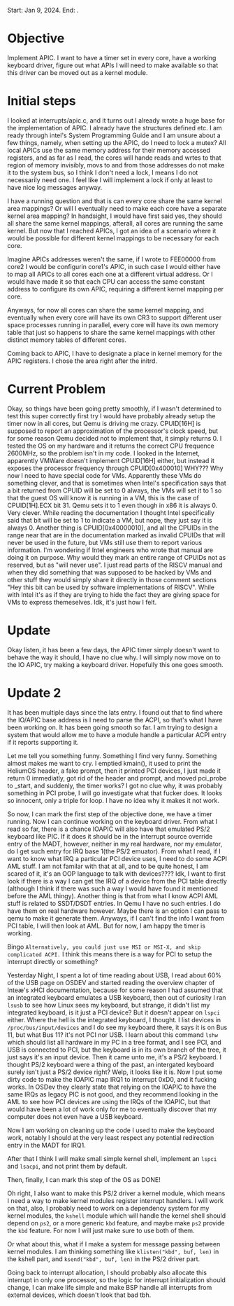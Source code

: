 Start: Jan 9, 2024.
End: .
# Objective
Implement APIC. I want to have a timer set in every core, have a working keyboard
driver, figure out what APIs I will need to make available so that this driver can be moved
out as a kernel module.

# Initial steps
I looked at interrupts/apic.c, and it turns out I already wrote a huge base for the implementation
of APIC. I already have the structures defined etc. I am ready through intel's System Programming Guide
and I am unsure about a few things, namely, when setting up the APIC, do I need to lock a mutex? All
local APICs use the same memory address for their memory accessed registers, and as far as I read,
the cores will hande reads and wrtes to that region of memory invisibly, movs to and from those
addresses do not make it to the system bus, so I think I don't need a lock, I means I do not necessarily
need one. I feel like I will implement a lock if only at least to have nice log messages anyway.

I have a running question and that is can every core share the same kernel area mappings? Or will I eventually
need to make each core have a separate kernel area mapping? In handsight, I would have first said yes, they should
all share the same kernel mappings, afterall, all cores are running the same kernel. But now that I reached APICs,
I got an idea of a scenario where it would be possible for different kernel mappings to be necessary for each core.

Imagine APICs addresses weren't the same, if I wrote to FEE00000 from core2 I would be configurin core1's APIC, in such
case I would either have to map all APICs to all cores each one at a different virtual address. Or I would have made it
so that each CPU can access the same constant address to configure its own APIC, requiring a different kernel mapping
per core.

Anyways, for now all cores can share the same kernel mapping, and eventually when every core will have its own CR3 to
support different user space processes running in parallel, every core will have its own memory table that just so happens
to share the same kernel mappings with other distinct memory tables of different cores.

Coming back to APIC, I have to designate a place in kernel memory for the APIC registers. I chose the area right
after the initrd.

# Current Problem
Okay, so things have been going pretty smoothly, if I wasn't determined to test this super correctly
first try I would have probably already setup the timer now in all cores, but Qemu is driving me crazy.
CPUID[16H] is supposed to report an approximation of the processor's clock speed, but for some reason
Qemu decided not to implement that, it simply returns 0. I tested the OS on my hardware and it returns
the correct CPU frequence 2600MHz, so the problem isn't in my code. I looked in the Internet, apparently
VMWare doesn't implement CPUID[16H] either, but instead it exposes the processor frequency through CPUID[0x400010]
WHY??? Why now I need to have special code for VMs. Apparently these VMs do something clever, and that is
sometimes when Intel's specification says that a bit returned from CPUID will be set to 0 always, the VMs will set it to
1 so that the guest OS will know it is running in a VM, this is the case of CPUID[1H].ECX bit 31. Qemu sets it to 1 even
though in x86 it is always 0. Very clever. While reading the documentation I thought Intel specifically said that bit will
be set to 1 to indicate a VM, but nope, they just say it is always 0. Another thing is CPUID[0x40000010], and all the CPUIDs
in the range near that are in the documentation marked as invalid CPUIDs that will never be used in the future, but VMs
still use them to report various information. I'm wondering if Intel engineers who wrote that manual are doing it on purpose.
Why would they mark an entire range of CPUIDs not as reserved, but as "will never use". I just read parts of the RISCV manual
and when they did something that was supposed to be hacked by VMs and other stuff they would simply share it directly in those
comment sections "Hey this bit can be used by software implementations of RISCV". While with Intel it's as if they are trying to
hide the fact they are giving space for VMs to express themeselves. Idk, it's just how I felt.

# Update
Okay listen, it has been a few days, the APIC timer simply doesn't want to behave the way it should, I have no clue why.
I will simply now move on to the IO APIC, try making a keyboard driver. Hopefully this one goes smooth.

# Update 2
It has been multiple days since the lats entry. I found out that to find where the IO/APIC base address is I need to parse
the ACPI, so that's what I have been working on. It has been going smooth so far. I am trying to design a system that would
allow me to have a module handle a particular ACPI entry if it reports supporting it.


Let me tell you something funny. Something I find very funny. Something almost makes me want to cry. I emptied kmain(),
it used to print the HeliumOS header, a fake prompt, then it printed PCI devices, I just made it return 0 immediatly, got
rid of the header and prompt, and moved pci_probe to _start, and suddenly, the timer works? I got no clue why, it was probably something
in PCI probe, I will go investigate what that fucker does. It looks so innocent, only a triple for loop. I have no idea why it makes
it not work.

So now, I can mark the first step of the objective done, we have a timer running. Now I can continue working on the keyboard
driver. From what I read so far, there is a chance IOAPIC will also have that emulated PS/2 keyboard like PIC. If it does
it should be in the interrupt source override entry of the MADT, however, neither in my real hardware, nor my emulator, do I get
such entry for IRQ base 1(the PS/2 emuator). From what I read, if I want to know what IRQ a particular PCI device uses, I need to do
some ACPI AML stuff. I am not familar with that at all, and to be quite honest, I am scared of it, it's an OOP language to talk with
devices???? Idk, I want to first look if there is a way I can get the IRQ of a device from the PCI table directly (although I think
if there was such a way I would have found it mentioned before the AML thingy). Another thing is that from what I know ACPI AML
stuff is related to SSDT/DSDT entries. In Qemu I have no such entries. I do have them on real hardware however. Maybe there is an
option I can pass to qemu to make it generate them. Anyways, if I can't find the info I want from PCI table, I will then look at
AML. But for now, I am happy the timer is working.

Bingo `Alternatively, you could just use MSI or MSI-X, and skip complicated ACPI.` I think this means there is a way for PCI
to setup the interrupt directly or something?

Yesterday Night, I spent a lot of time reading about USB, I read about 60% of the USB page on OSDEV and started reading the overview
chapter of Inteæ's xHCI documentation, because for some reason I had assumed that an integrated keyboard emulates a USB keyboard, then
out of curiosity I ran `lsusb` to see how Linux sees my keyboard, but strange, it didn't list my integrated keyboard, is it just a PCI
device? But it doesn't appear on `lspci` either. Where the hell is the integrated keyboard, I thought. I list devices in
`/proc/bus/input/devices` and I do see my keyboard there, it says it is on Bus 11, but what Bus 11? it's not PCI nor USB. I learn about
this command `lshw` which should list all hardware in my PC in a tree format, and I see PCI, and USB is connected to PCI, but the keyboard is
in its own branch of the tree, it just says it's an input device. Then it came unto me, it's a PS/2 keyboard. I thought PS/2 keyboard were
a thing of the past, an intergated keyboard surely isn't just a PS/2 device right? Welp, it looks like it is. Now I put some dirty code
to make the IOAPIC map IRQ1 to interrupt 0xD0, and it fucking works. In OSDev they clearly state that relying on the IOAPIC to have the
same IRQs as legacy PIC is not good, and they recommend looking in the AML to see how PCI devices are using the IRQs of the IOAPIC, but
that would have been a lot of work only for me to eventually discover that my computer does not even have a USB keyboard.

Now I am working on cleaning up the code I used to make the keyboard work, notably I should at the very least respect any potential
redirection entry in the MADT for IRQ1.

After that I think I will make small simple kernel shell, implement an `lspci` and `lsacpi`, and not print them by default.

Then, finally, I can mark this step of the OS as DONE!

Oh right, I also want to make this PS/2 driver a kernel module, which means I need a way to make kernel modules register
interrupt handlers. I will work on that, also, I probably need to work on a dependency system for my kernel modules, the `kshell`
module which will handle the kernel shell should depend on `ps2`, or a more generic `kbd` feature, and maybe make `ps2` provide the `kbd`
feature. For now I will just make sure to use both of them.

Or what about this, what if I make a system for message passing between kernel modules. I am thinking something like `klisten("kbd", buf, len)` in the
kshell part, and `ksend("kbd", buf, len)` in the PS/2 driver part.

Going back to interrupt allocation, I should probably also allocate this interrupt in only one processor, so the logic for interrupt initialization
should change, I can make life simple and make BSP handle all interrupts from external devices, which doesn't look that bad tbh.